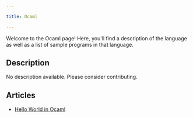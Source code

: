```yaml
---

title: Ocaml

---
```


Welcome to the Ocaml page! Here, you'll find a description of the language as well as a list of sample programs in that language.

## Description

No description available. Please consider contributing.

## Articles

- [Hello World in Ocaml](https://sampleprograms.io/projects/hello-world/ocaml)